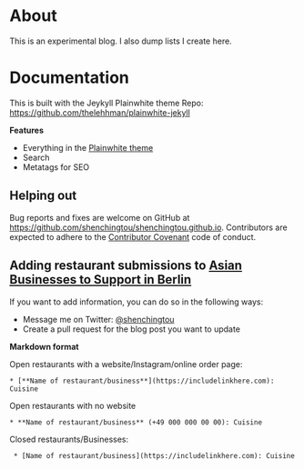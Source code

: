 # About

This is an experimental blog. I also dump lists I create here.

# Documentation

This is built with the Jeykyll Plainwhite theme
Repo: https://github.com/thelehhman/plainwhite-jekyll

**Features**
- Everything in the [Plainwhite theme](https://github.com/thelehhman/plainwhite-jekyll)
- Search
- Metatags for SEO

## Helping out

Bug reports and fixes are welcome on GitHub at https://github.com/shenchingtou/shenchingtou.github.io. Contributors are expected to adhere to the [Contributor Covenant](http://contributor-covenant.org) code of conduct.

## Adding restaurant submissions to [Asian Businesses to Support in Berlin](https://shenchingtou.github.io/startups/asian-businesses-berlin-covid19.html)

If you want to add information, you can do so in the following ways:
- Message me on Twitter: [@shenchingtou](https://www.twitter.com/@shenchingtou)
- Create a pull request for the blog post you want to update

**Markdown format**

Open restaurants with a website/Instagram/online order page:

`* [**Name of restaurant/business**](https://includelinkhere.com): Cuisine`

Open restaurants with no website

`* **Name of restaurant/business** (+49 000 000 00 00): Cuisine`

Closed restaurants/Businesses:

` * [Name of restaurant/business](https://includelinkhere.com): Cuisine`

